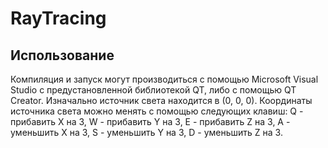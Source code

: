 # RayTracing

Использование
-------------
Компиляция и запуск могут производиться с помощью Microsoft Visual Studio с предустановленной библиотекой QT, либо с помощью QT Creator.
Изначально источник света находится в (0, 0, 0). Координаты источника света можно менять с помощью следующих клавиш:
Q - прибавить X на 3, W - прибавить Y на 3, E - прибавить Z на 3,
A - уменьшить X на 3, S - уменьшить Y на 3, D - уменьшить Z на 3.
